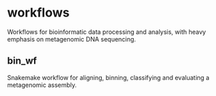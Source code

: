 # workflows
Workflows for bioinformatic data processing and analysis, with heavy emphasis on metagenomic DNA sequencing.

## bin_wf

Snakemake workflow for aligning, binning, classifying and evaluating a
metagenomic assembly.

